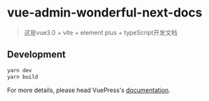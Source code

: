 # vue-admin-wonderful-next-docs

> 这是vue3.0 + vite + element plus + typeScript开发文档

## Development

```bash
yarn dev
yarn build
```

For more details, please head VuePress's [documentation](https://v1.vuepress.vuejs.org/).

